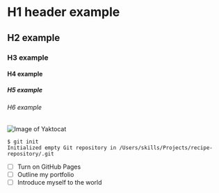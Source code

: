 # H1 header example
## H2 example
### H3 example
#### H4 example
##### H5 example
###### H6 example
![Image of Yaktocat](https://octodex.github.com/images/yaktocat.png)
```
$ git init
Initialized empty Git repository in /Users/skills/Projects/recipe-repository/.git
```
- [ ] Turn on GitHub Pages
- [ ] Outline my portfolio
- [ ] Introduce myself to the world
